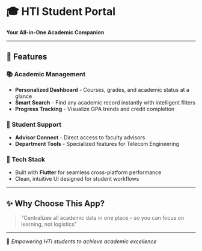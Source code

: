 # 🎓 HTI Student Portal  
**Your All-in-One Academic Companion**  

---

## 🚀 Features  

### 📚 Academic Management  
- **Personalized Dashboard** - Courses, grades, and academic status at a glance  
- **Smart Search** - Find any academic record instantly with intelligent filters  
- **Progress Tracking** - Visualize GPA trends and credit completion  

### 🤝 Student Support  
- **Advisor Connect** - Direct access to faculty advisors  
- **Department Tools** - Specialized features for Telecom Engineering  

### 📱 Tech Stack  
- Built with **Flutter** for seamless cross-platform performance  
- Clean, intuitive UI designed for student workflows  

---

## ✨ Why Choose This App?  
> "Centralizes all academic data in one place – so you can focus on learning, not logistics"  

---

🔗 *Empowering HTI students to achieve academic excellence*  
